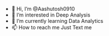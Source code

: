 - 👋 Hi, I’m @Aashutosh0910
- 👀 I’m interested in Deep Analysis
- 🌱 I’m currently learning Data Analytics
- 📫 How to reach me Just Text me

<!---
Aashutosh0910/Aashutosh0910 is a ✨ special ✨ repository because its `README.md` (this file) appears on your GitHub profile.
You can click the Preview link to take a look at your changes.
--->
